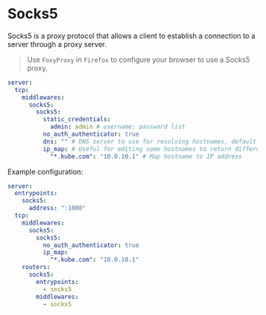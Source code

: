 # Socks5

Socks5 is a proxy protocol that allows a client to establish a connection to a server through a proxy server.

> Use `FoxyProxy` in `Firefox` to configure your browser to use a Socks5 proxy.

```yaml
server:
  tcp:
    middlewares:
      socks5:
        socks5:
          static_credentials:
            admin: admin # username: password list
          no_auth_authenticator: true
          dns: "" # DNS server to use for resolving hostnames, default is empty and will use the system DNS
          ip_map: # Useful for editing some hostnames to return different IP addresses without DNS resolution
            "*.kube.com": "10.0.10.1" # Map hostname to IP address
```

Example configuration:

```yaml
server:
  entrypoints:
    socks5:
      address: ":1080"
  tcp:
    middlewares:
      socks5:
        socks5:
          no_auth_authenticator: true
          ip_map:
            "*.kube.com": "10.0.10.1"
    routers:
      socks5:
        entrypoints:
          - socks5
        middlewares:
          - socks5
```

